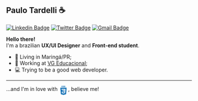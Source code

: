 ## Paulo Tardelli :coffee:
[![Linkedin Badge](https://img.shields.io/badge/-Paulo%20Tardelli-0e76a8?style=flat-square&logo=Linkedin&logoColor=white&link=https://www.linkedin.com/in/paulo-tardelli//)](https://www.linkedin.com/in/paulo-tardelli/) [![Twitter Badge](https://img.shields.io/badge/-ok_tardelli-0e76a8?style=flat-square&logo=Twitter&logoColor=white&link=https://twitter.com/ok_tardelli)](https://twitter.com/ok_tardelli) [![Gmail Badge](https://img.shields.io/badge/-paulotardelli.01@gmail.com-0e76a8?style=flat-square&logo=Gmail&logoColor=white&link=mailto:paulotardelli.01@gmail.com/)](mailto:paulotardelli.01@gmail.com) 

**Hello there!**<br />
I'm a brazilian **UX/UI Designer** and **Front-end student**.
- :round_pushpin: Living in Maringá/PR;
- :briefcase: Working at [VG Educacional](https://www.vgeducacional.com/);
- :computer: Trying to be a good web developer.

-----
...and I'm in love with <img height="25" width="25" align="top" src="https://raw.githubusercontent.com/devicons/devicon/master/icons/css3/css3-plain-wordmark.svg">, believe me!
